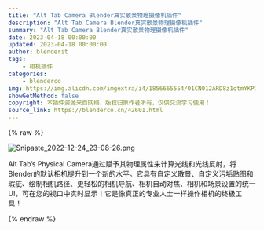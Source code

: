 ```yaml
---
title: "Alt Tab Camera Blender真实散景物理摄像机插件"
description: "Alt Tab Camera Blender真实散景物理摄像机插件"
summary: "Alt Tab Camera Blender真实散景物理摄像机插件"
date: 2023-04-18 00:00:00
updated: 2023-04-18 00:00:00
author: blenderit
tags: 
    - 相机插件
categories:
    - blenderco
img: https://img.alicdn.com/imgextra/i4/1856665554/O1CN012ARD8z1qtmYKPIo23_!!1856665554.png
showGetMethod: false
copyright: 本插件资源来自网络，版权归原作者所有，仅供交流学习使用！
source_link: https://blenderco.cn/42601.html
---
```


{% raw %}
<p><img class="aligncenter" src="https://img.alicdn.com/imgextra/i4/1856665554/O1CN012ARD8z1qtmYKPIo23_!!1856665554.png" alt="Snipaste_2022-12-24_23-08-26.png"></p><p>Alt Tab’s Physical Camera通过赋予其物理属性来计算光线和光线反射，将Blender的默认相机提升到一个新的水平。它具有自定义散景、自定义污垢贴图和瑕疵、绘制相机路径、更轻松的相机导航、相机自动对焦、相机和场景设置的统一 UI，可在您的视口中实时显示！它是像真正的专业人士一样操作相机的终极工具！</p>
<div style="display: none">blenderco</div>
{% endraw %}